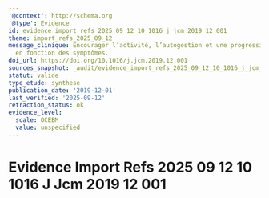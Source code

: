 ```yaml
---
'@context': http://schema.org
'@type': Evidence
id: evidence_import_refs_2025_09_12_10_1016_j_jcm_2019_12_001
theme: import_refs_2025_09_12
message_clinique: Encourager l’activité, l’autogestion et une progression graduée
  en fonction des symptômes.
doi_url: https://doi.org/10.1016/j.jcm.2019.12.001
sources_snapshot: _audit/evidence_import_refs_2025_09_12_10_1016_j_jcm_2019_12_001.json
statut: valide
type_etude: synthese
publication_date: '2019-12-01'
last_verified: '2025-09-12'
retraction_status: ok
evidence_level:
  scale: OCEBM
  value: unspecified
---
```

# Evidence Import Refs 2025 09 12 10 1016 J Jcm 2019 12 001


